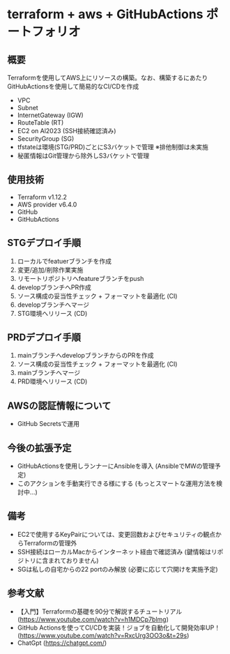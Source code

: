 # terraform + aws + GitHubActions ポートフォリオ
## 概要
Terraformを使用してAWS上にリソースの構築。なお、構築するにあたりGitHubActionsを使用して簡易的なCI/CDを作成
- VPC
- Subnet
- InternetGateway (IGW)
- RouteTable (RT)
- EC2 on Al2023 (SSH接続確認済み)
- SecurityGroup (SG)
- tfstateは環境(STG/PRD)ごとにS3バケットで管理 ※排他制御は未実施
- 秘匿情報はGit管理から除外しS3バケットで管理

## 使用技術
- Terraform v1.12.2
- AWS provider v6.4.0
- GitHub
- GitHubActions

## STGデプロイ手順
1. ローカルでfeatuerブランチを作成
2. 変更/追加/削除作業実施
3. リモートリポジトリへfeatureブランチをpush
4. developブランチへPR作成
5. ソース構成の妥当性チェック + フォーマットを最適化 (CI)
6. developブランチへマージ
7. STG環境へリリース (CD)

## PRDデプロイ手順
1. mainブランチへdevelopブランチからのPRを作成
2. ソース構成の妥当性チェック + フォーマットを最適化 (CI)
3. mainブランチへマージ
4. PRD環境へリリース (CD)

## AWSの認証情報について
- GitHub Secretsで運用

## 今後の拡張予定
- GitHubActionsを使用しランナーにAnsibleを導入
  (AnsibleでMWの管理予定)
- このアクションを手動実行できる様にする
  (もっとスマートな運用方法を検討中...)

## 備考
- EC2で使用するKeyPairについては、変更回数およびセキュリティの観点からTerraformの管理外
- SSH接続はローカルMacからインターネット経由で確認済み (鍵情報はリポジトリに含まれておりません)
- SGは私しの自宅からの22 portのみ解放 (必要に応じて穴開けを実施予定)
  
## 参考文献
- 【入門】Terraformの基礎を90分で解説するチュートリアル (https://www.youtube.com/watch?v=h1MDCp7blmg)
- GitHub Actionsを使ってCI/CDを実装！ジョブを自動化して開発効率UP！ (https://www.youtube.com/watch?v=RxcUrg3OO3o&t=29s)
- ChatGpt (https://chatgpt.com/)

